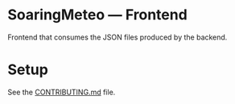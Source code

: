# SoaringMeteo — Frontend

Frontend that consumes the JSON files produced by the backend.

# Setup

See the [CONTRIBUTING.md](../CONTRIBUTING.md) file.


